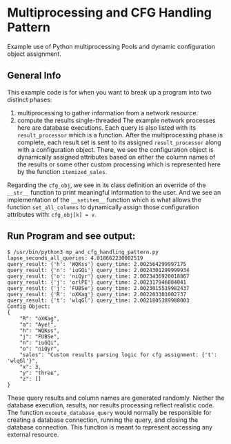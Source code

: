 # Multiprocessing and CFG Handling Pattern
Example use of Python multiprocessing Pools and dynamic configuration object assignment.

## General Info
This example code is for when you want to break up a program into two distinct phases:
1. multiprocessing to gather information from a network resource.
1. compute the results single-threaded
The example network processes here are database executions. Each query is also listed with its `result_processor` which is a function. After the multiprocessing phase is complete, each result set is sent to its assigned `result_processor` along with a configuration object. There, we see the configuration object is dynamically assigned attributes based on either the column names of the results or some other custom processing which is represented here by the function `itemized_sales`.

Regarding the `cfg_obj`, we see in its class definition an override of the `__str__` function to print meaningful information to the user. And we see an implementation of the `__setitem__` function which is what allows the function `set_all_columns` to dynamically assign those configuration attributes with: `cfg_obj[k] = v`.

## Run Program and see output:
```
$ /usr/bin/python3 mp_and_cfg_handling_pattern.py
lapse_seconds_all_queries: 4.018662230002519
query_result: {'h': 'WQKss'} query_time: 2.002564299997175
query_result: {'n': 'iuGQi'} query_time: 2.0024301299999934
query_result: {'o': 'niQyr'} query_time: 2.0023436920018867
query_result: {'j': 'orlPE'} query_time: 2.002317946004041
query_result: {'j': 'FUBSe'} query_time: 2.0023015519982437
query_result: {'R': 'oXKag'} query_time: 2.002203301002737
query_result: {'t': 'wlqGl'} query_time: 2.0021805389988003
Config Object:
{
    "R": "oXKag",
    "a": "Aye!",
    "h": "WQKss",
    "j": "FUBSe",
    "n": "iuGQi",
    "o": "niQyr",
    "sales": "Custom results parsing logic for cfg assignment: {'t': 'wlqGl'}",
    "x": 3,
    "y": "three",
    "z": []
}
```
These query results and column names are generated randomly. Niether the database execution, results, nor results processing reflect realistic code. The function `exceute_database_query` would normally be responsible for creating a database connection, running the query, and closing the database connection. This function is meant to represent accessing any external resource.
